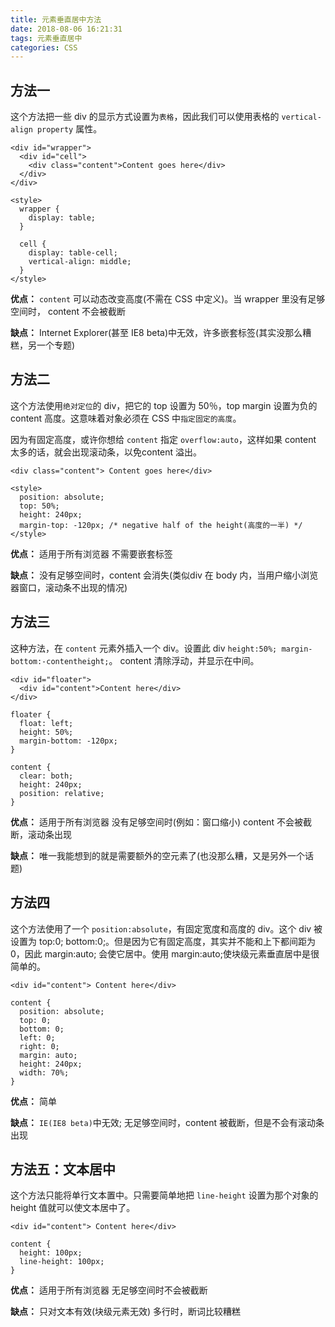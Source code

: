```yaml
---
title: 元素垂直居中方法
date: 2018-08-06 16:21:31
tags: 元素垂直居中
categories: CSS
---
```

## 方法一

这个方法把一些 div 的显示方式设置为`表格`，因此我们可以使用表格的 `vertical-align property` 属性。

````
<div id="wrapper">
  <div id="cell">
    <div class="content">Content goes here</div>
  </div>
</div>

<style>
  wrapper {
    display: table;
  }

  cell {
    display: table-cell;
    vertical-align: middle;
  }
</style>
````

**优点：**
`content` 可以动态改变高度(不需在 CSS 中定义)。当 wrapper 里没有足够空间时， content 不会被截断

**缺点：**
Internet Explorer(甚至 IE8 beta)中无效，许多嵌套标签(其实没那么糟糕，另一个专题)

## 方法二
这个方法使用`绝对定位`的 div，把它的 top 设置为 50％，top margin 设置为负的 content 高度。这意味着对象必须在 CSS 中`指定固定的高度`。

因为有固定高度，或许你想给 `content` 指定 `overflow:auto`，这样如果 content 太多的话，就会出现滚动条，以免content 溢出。

````
<div class="content"> Content goes here</div>

<style>
  position: absolute; 
  top: 50%; 
  height: 240px; 
  margin-top: -120px; /* negative half of the height(高度的一半) */
</style>
````
**优点：**
适用于所有浏览器
不需要嵌套标签

**缺点：**
没有足够空间时，content 会消失(类似div 在 body 内，当用户缩小浏览器窗口，滚动条不出现的情况)

## 方法三

这种方法，在 `content` 元素外插入一个 div。设置此 div `height:50%; margin-bottom:-contentheight;`。
content 清除浮动，并显示在中间。
````
<div id="floater">
  <div id="content">Content here</div>
</div>

floater {
  float: left;
  height: 50%;
  margin-bottom: -120px;
}

content {
  clear: both;
  height: 240px;
  position: relative;
}
````
**优点：**
适用于所有浏览器
没有足够空间时(例如：窗口缩小) content 不会被截断，滚动条出现

**缺点：**
唯一我能想到的就是需要额外的空元素了(也没那么糟，又是另外一个话题)

## 方法四
这个方法使用了一个 `position:absolute`，有固定宽度和高度的 div。这个 div 被设置为 top:0; bottom:0;。但是因为它有固定高度，其实并不能和上下都间距为 0，因此 margin:auto; 会使它居中。使用 margin:auto;使块级元素垂直居中是很简单的。

````
<div id="content"> Content here</div>

content {
  position: absolute;
  top: 0;
  bottom: 0;
  left: 0;
  right: 0;
  margin: auto;
  height: 240px;
  width: 70%;
}
````
**优点：**
简单

**缺点：**
`IE(IE8 beta)`中无效; 
无足够空间时，content 被截断，但是不会有滚动条出现

## 方法五：文本居中

这个方法只能将单行文本置中。只需要简单地把 `line-height` 设置为那个对象的 height 值就可以使文本居中了。

````
<div id="content"> Content here</div>

content {
  height: 100px;
  line-height: 100px;
}
````
**优点：**
适用于所有浏览器
无足够空间时不会被截断

**缺点：**
只对文本有效(块级元素无效)
多行时，断词比较糟糕



